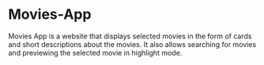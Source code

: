 # Movies-App

Movies App is a website that displays selected movies in the form of cards and short descriptions about the movies. It also allows searching for movies and previewing the selected movie in highlight mode.

